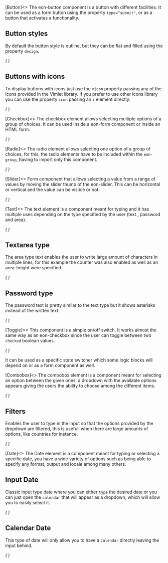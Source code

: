 [Button]<>
The eon-button component is a button with different facilities. It can be used as a form button using the property `type="submit"`, or as a button that activates a functionality.

## Button styles
By default the button style is outline, but they can be flat and filled using the property `design`.

*(
<doc-playground label="Regular Buttons" html="true" js="true" css="true" selector="body">
    <template type="html">
        <doc-head>
            <script src='framework/doc-eon/eon/eon.js'></script>
            <script>eon.import(['framework/doc-eon/eon/ui/eon-button','framework/doc-eon/custom/doc-playground/doc-showcase']);
            </script>
            <style>
              body {
                display: flex;
                flex-wrap: wrap;
              }
            </style>
        </doc-head>
        <doc-body>
            <doc-showcase label='Outline'>
                <eon-button value='Button'></eon-button>
                <eon-button value='Disabled' disabled='true'></eon-button>
            </doc-showcase>
                <doc-showcase label='Flat'>
                <eon-button value='Button' design='flat'></eon-button>
                <eon-button value='Disabled' disabled='true' design='flat'></eon-button>
            </doc-showcase>
                <doc-showcase label='Filled'><eon-button value='Button' design='filled'></eon-button>
                <eon-button value='Disabled' disabled='true' design='filled'></eon-button>
            </doc-showcase>
        </doc-body>
    </template>
    <template type="css">
        .doc-showcase-content{display:flex;}
        .doc-showcase-content eon-button{margin:0 5px;}
    </template>
</doc-playground>
)*

## Buttons with icons
To display buttons with icons just use the `vicon` property passing any of the icons provided in the Vimlet library. If you prefer to use other icons library you can use the property `icon` passing an `i` element directly.

*(
<doc-playground label="Icon Buttons" html="true" js="true" css="true" selector="body">
    <template type="html">
        <doc-head>
            <script src='framework/doc-eon/eon/eon.js'></script>
            <script>eon.import(['framework/doc-eon/eon/ui/eon-button','framework/doc-eon/custom/doc-playground/doc-showcase']);</script>
            <style>
              body {
                display: flex;
                flex-wrap: wrap;
              }
            </style>
        </doc-head>
        <doc-body>
            <doc-showcase label='Outline'>
                <eon-button value='Button' icon='<i class="vicon vicon-cog"></i>'></eon-button>
                <eon-button vicon='vicon-build'></eon-button>
                <eon-button vicon='vicon-build' disabled='true'></eon-button>
            </doc-showcase>
            <doc-showcase label='Flat'>
                <eon-button value='Button' icon='<i class="vicon vicon-cog"></i>' design='flat' icon-position="right"></eon-button>
                <eon-button vicon='vicon-build' design='flat'></eon-button>
                <eon-button vicon='vicon-build' disabled='true' design='flat'></eon-button>
            </doc-showcase>
            <doc-showcase label='Filled'>
                <eon-button value='Button' icon='<i class="vicon vicon-cog"></i>' design='filled'></eon-button>
                <eon-button vicon='vicon-build' design='filled'></eon-button>
                <eon-button vicon='vicon-build' disabled='true' design='filled'></eon-button>
            </doc-showcase>
        </doc-body>
    </template>
    <template type="css">
        .doc-showcase-content{display:flex;}
        .doc-showcase-content eon-button{margin:0 5px;}
    </template>
</doc-playground>
)*

[Checkbox]<>
The checkbox element allows selecting multiple options of a group of choices. It can be used inside a eon-form component or inside an HTML form.


*(
<doc-playground label="Common Usage" html="true" js="true" css="true" selector="body">
  <template type="html">
    <doc-head>
      <script src="framework/doc-eon/eon/eon.js"></script>
      <script> 
        eon.import([
          "framework/doc-eon/eon/ui/eon-checkbox", "framework/doc-eon/custom/doc-playground/doc-showcase"
        ]);
      </script>
      <style>
        body {
          display: flex;
          flex-wrap: wrap;
        }
      </style>
    </doc-head>
    <doc-body>
      <doc-showcase label="Standard">
        <eon-checkbox label="Checkbox" value='checkbox1' checked="true" name='checkboxOptions'></eon-checkbox>
      </doc-showcase>
      <doc-showcase label="Disabled">
        <eon-checkbox label='Disabled checked' value='checkbox2' checked="true" name='checkboxOptions' disabled='true'></eon-checkbox>
      </doc-showcase>
    </doc-body>
  </template>
</doc-playground>
)*

[Radio]<>
The radio element allows selecting one option of a group of choices, for this, the radio elements have to be included within the `eon-group`, having to import only this component.

*(
<doc-playground label="Common Usage" html="true" js="true" css="true" selector="body">
    <template type="html">
        <doc-head>
            <script src='framework/doc-eon/eon/eon.js'></script>
            <script>eon.import(['framework/doc-eon/eon/ui/eon-group', 'framework/doc-eon/eon/ui/eon-radio','framework/doc-eon/custom/doc-playground/doc-showcase']);</script>
            <style>
                .eon-group-label {
                    display:none;
                }
                body {
                  display: flex;
                  flex-wrap: wrap;
                }
            </style>
        </doc-head>
        <doc-body>
            <doc-showcase label='Standard'>
                <eon-group class="d-radio-group" name="radioOptions">
                  <eon-radio class="d-top-margin" label="Orange" checked="true" value="Orange"></eon-radio>
                  <eon-radio class="d-top-margin" label="Red" value="Red"></eon-radio>
                  <eon-radio class="d-top-margin" label="Blue" value="Blue"></eon-radio>
                </eon-group>
            </doc-showcase>
            <doc-showcase label='Disabled'>
                <eon-group class="d-radio-group" name="disabledRadio">
                  <eon-radio class="d-top-margin" label="Mobile" checked="true" value="mobile" disabled="true"></eon-radio>
                  <eon-radio class="d-top-margin" label="Tablet" value="tablet" disabled="true"></eon-radio>
                  <eon-radio class="d-top-margin" label="Desktop" value="desktop" disabled="true"></eon-radio>
              </eon-group>
            </doc-showcase>
        </doc-body>
    </template>
    <template type="css">
        .doc-showcase-content{display:flex;}
        .doc-showcase-content eon-button{margin:0 5px;}
    </template>
</doc-playground>
)*

[Slider]<>
Form component that allows selecting a value from a range of values by moving the slider thumb of the eon-slider. This can be horizontal or vertical and the value can be visible or not.

*(
<doc-playground label="Common Usage" html="true" js="true" css="true" selector="body">
  <template type="html">
    <doc-head>
      <script src="framework/doc-eon/eon/eon.js"></script>
      <script> 
        eon.import([
          "framework/doc-eon/eon/ui/eon-slider", "framework/doc-eon/custom/doc-playground/doc-showcase"
        ]);
      </script>
      <style>
        doc-showcase {
          max-width: 500px;
        }
        doc-showcase eon-slider{
          width: auto !important;
        }
      </style>
    </doc-head>
    <doc-body>
      <doc-showcase label="Standard">
        <eon-slider display-visibility="true"></eon-slider>
      </doc-showcase>
      <doc-showcase label="Disabled">
        <eon-slider display-visibility="true" disabled="true"></eon-slider>
      </doc-showcase>
    </doc-body>
  </template>
</doc-playground>
)*

[Text]<>
The text element is a component meant for typing and it has multiple uses depending on the type specified by the user (text , password and area). 

*(
<doc-playground label="Regular Text" format="true" html="true" js="true" css="true" selector="body">
  <template type="html">
    <doc-head>
      <script src="framework/doc-eon/eon/eon.js"></script>
      <script> 
        eon.theme = "claro";
        eon.import([
          "framework/doc-eon/eon/ui/eon-text", "framework/doc-eon/custom/doc-playground/doc-showcase"
        ]);
      </script>
      <style>
        .doc-showcase-content eon-text {
          margin: 0 0 20px 0;
        }
      </style>
    </doc-head>
    <doc-body>
      <doc-showcase>
        <eon-text label="Type" placeholder="Type here" inline="false" name="text" max-length="18" counter="true"></eon-text>
        <eon-text value="Initial value" inline="false" name="text" max-length="18"></eon-text>
        <eon-text value="Disabled" inline="false" name="disabled" disabled="true"></eon-text>
        <eon-text value="Readonly" inline="false" name="readonly" readonly="true""></eon-text>
      </doc-showcase>
    </doc-body>
  </template>
</doc-playground>
)*


## Textarea type 
The area type text enables the user to write large amount of characters in multiple lines, for this example the counter was also enabled as well as an area-height were specified.

*(
<doc-playground label="Textarea" format="true" html="true" js="true" css="true" selector="body">
  <template type="html">
    <doc-head>
      <script src="framework/doc-eon/eon/eon.js"></script>
      <script> 
        eon.theme = "claro";
        eon.import([
          "framework/doc-eon/eon/ui/eon-text", "framework/doc-eon/custom/doc-playground/doc-showcase"
        ]);
      </script>
      <style>
        .doc-showcase-content eon-text {
          margin: 0 0 20px 0;
        }
      </style>
    </doc-head>
    <doc-body>
    <doc-showcase>
      <eon-text placeholder="Textarea" inline="false" name="description" type="area" label="Description" counter="true" area-height="100"></eon-text>
      <eon-text placeholder="Disabled Textarea" inline="false" name="disabled" type="area" area-height="100" disabled="true"></eon-text>
      <eon-text placeholder="Readonly Textarea" inline="false" name="readonly" type="area" area-height="100" readonly="true"></eon-text>
    </doc-showcase>
    </doc-body>
  </template>
</doc-playground>
)*


## Password type 
The password text is pretty similar to the text type but it shows asterisks instead of the written text.

*(
<doc-playground label="Password" format="true" html="true" js="true" css="true" selector="body">
  <template type="html">
    <doc-head>
      <script src="framework/doc-eon/eon/eon.js"></script>
      <script> 
        eon.theme = "claro";
        eon.import([
          "framework/doc-eon/eon/ui/eon-text", "framework/doc-eon/custom/doc-playground/doc-showcase"
        ]);
      </script>
      <style>
        .doc-showcase-content eon-text {
          margin: 0 0 20px 0;
        }
      </style>
    </doc-head>
    <doc-body>
    <doc-showcase>
      <eon-text label="Password" default="password" inline="false" type="password"></eon-text>
      <eon-text label="Disabled" default="password" inline="false" type="password" disabled="true"></eon-text>
    </doc-showcase>
    </doc-body>
  </template>
</doc-playground>
)*


[Toggle]<>
This component is a simple on/off switch. It works almost the same way as an eon-checkbox since the user can toggle between two `checked` boolean values.  

*(
<doc-playground label="Common Usage" format="true" html="true" js="true" css="true" selector="body">
  <template type="html">
    <doc-head>
      <script src="framework/doc-eon/eon/eon.js"></script>
      <script> 
        eon.theme = "claro";
        eon.import([
          "framework/doc-eon/eon/ui/eon-toggle", "framework/doc-eon/custom/doc-playground/doc-showcase"
        ]);
      </script>
      <style>
        body {
          display: flex;
          flex-wrap: wrap;
        }
      </style>
    </doc-head>
    <doc-body>
    <doc-showcase label="Standard">
      <eon-toggle label='Toggle label' value='toggle2' name='toggleOptions'></eon-toggle>
    </doc-showcase>
    <doc-showcase label="Disabled">
      <eon-toggle label='Disabled label' value='toggle3' name='toggleOptions' disabled='true'></eon-toggle>
    </doc-showcase>
    </doc-body>
  </template>
</doc-playground>
)*

It can be used as a specific state switcher which some logic blocks will depend on or as a form component as well.

[Combobox]<>
The combobox element is a component meant for selecting an option between the given ones, a dropdown with the available options appears giving the users the ability to choose among the different items.

*(
<doc-playground label="Common Usage" html="true" js="true" css="true" selector="#content">
    <template type="html">
        <doc-head>
            <script src='framework/eon/eon.js'></script>
            <script>eon.import(['framework/doc-eon/eon/ui/eon-combobox','framework/doc-eon/eon/ui/eon-item','framework/doc-eon/custom/doc-playground/doc-showcase']);</script>
            <style>
              body {
                display: flex;
                flex-wrap: wrap;
              }
            </style>
        </doc-head>
        <doc-body>
        <div id="content" style="width:100%;">
            <doc-showcase label='Active'>
              <eon-combobox label='Colors' placeholder='Select an item' filter='true'>
                  <eon-item value='red' display-value='Red'></eon-item>
                  <eon-item value='green' display-value='Green'></eon-item>
                  <eon-item value='pink' display-value='Pink'></eon-item>
                  <eon-item value='grey' display-value='Grey'></eon-item>
              </eon-combobox>
          </doc-showcase>
          <doc-showcase label='Disabled'>
              <eon-combobox disabled='true' label='States' name='comboTest2' placeholder='Ohio'>
                  <eon-item value='tomato' display-value='Tomato'></eon-item>
                  <eon-item value='avocado' display-value='Avocado'></eon-item>
                  <eon-item value='strawberry' display-value='Strawberry'></eon-item>
                  <eon-item value='onion' display-value='Onion'></eon-item>
              </eon-combobox>
          </doc-showcase>
          </div>
          <div style="height:150px;"></div>
        </doc-body>
    </template>
    <template type="css">
        .doc-showcase-content{display:flex;}
        .doc-showcase-content eon-button{margin:0 5px;}
    </template>
</doc-playground>
)*

## Filters
Enables the user to type in the input so that the options provided by the dropdown are filtered, this is usefull when there are large amounts of options, like countries for instance.

*(
<doc-playground label="Filtering" html="true" js="true" css="true" selector="#content">
    <template type="html">
        <doc-head>
          <script src='framework/eon/eon.js'></script>
          <script>eon.import(['framework/doc-eon/eon/ui/eon-combobox','framework/doc-eon/eon/ui/eon-item','framework/doc-eon/custom/doc-playground/doc-showcase']);</script>
          <style>
            body {
              display: flex;
              flex-wrap: wrap;
            }
          </style>
        </doc-head>
        <doc-body>
        <div id="content" style="width: 100%;">
        <doc-showcase>
              <eon-combobox label="Colors" name='myCombobox' placeholder='Pick a color' filter='true'>
                  <eon-item value='r' display-value='Red'></eon-item>
                  <eon-item value='p' display-value='Pink'></eon-item>
                  <eon-item value='pu' display-value='Purple'></eon-item>
              </eon-combobox>
          </doc-showcase>
        </div>
        <div style="height:150px;"></div>
        </doc-body>
    </template>
    <template type="css">
        .doc-showcase-content{display:flex;}
        .doc-showcase-content eon-button{margin:0 5px;}
    </template>
</doc-playground>
)*

[Date]<>
The Date element is a component meant for typing or selecting a specific date, you have a wide variety of options such as being able to specify any format, output and locale among many others.

## Input Date
Classic input type date where you can either `type` the desired date or you can just open the `calendar` that will appear as a dropdown, which will allow you to easily select it.

*(
<doc-playground label="Input Type" html="true" js="true" css="true" selector="#content">
    <template type="html">
        <doc-head>
          <script src='framework/doc-eon/eon/eon.js'></script>
          <script>eon.import(['framework/doc-eon/eon/ui/eon-date','framework/doc-eon/custom/doc-playground/doc-showcase']);</script>
          <style>
            body {
              display: flex;
              flex-wrap: wrap;
            }
          </style>
        </doc-head>
        <doc-body>
        <div id="content" style="width:100%;">
            <doc-showcase label='Active'>
              <eon-date min="03/07/1969" default="1969-07-06" name="defaultInput" week-format="short" 
            value-format="YYYY-MM-DD">
          </eon-date>
          </doc-showcase>
          <doc-showcase label='Disabled'>
              <eon-date type="input" inline="true" day="9" month="2" year="1994" mask="DDMMYYYY" name="disabledInput" disabled="true"
            week-start=
            "monday" value-format="YYYY/MM/DD" >
          </eon-date>
          </doc-showcase>
          </div>
          <div style="height:150px;"></div>
        </doc-body>
    </template>
    <template type="css">
        .doc-showcase-content{display:flex;}
        .doc-showcase-content eon-button{margin:0 5px;}
    </template>
</doc-playground>
)*

## Calendar Date
This type of date will only allow you to have a `calendar` directly leaving the input behind.

*(
<doc-playground label="Calendar Type" html="true" js="true" css="true" selector="#content">
    <template type="html">
        <doc-head>
          <script src='framework/eon/eon.js'></script>
          <script>eon.import(['framework/doc-eon/eon/ui/eon-date','framework/doc-eon/custom/doc-playground/doc-showcase']);</script>
          <style>
            body {
              display: flex;
              flex-wrap: wrap;
            }
          </style>
        </doc-head>
        <doc-body>
        <div id="content" style="width: 100%;">
        <doc-showcase label="Default">
              <eon-date selectable="dmy" type="calendar" name="defaultCalendar"></eon-date>
          </doc-showcase>
        <doc-showcase label="Months/Years">
              <eon-date selectable="my"  type="calendar" name="monthsCalendar"></eon-date>
          </doc-showcase>
        <doc-showcase label="Years">
              <eon-date selectable="y"  type="calendar" name="yearsCalendar"></eon-date>
          </doc-showcase>
        <doc-showcase label="Disabled">
              <eon-date disabled="true" selectable="dmy" type="calendar" name="disabledCalendar"></eon-date>
          </doc-showcase>
        </div>
        </doc-body>
    </template>
    <template type="css">
        .doc-showcase-content{display:flex;}
        .doc-showcase-content eon-button{margin:0 5px;}
    </template>
</doc-playground>
)*


